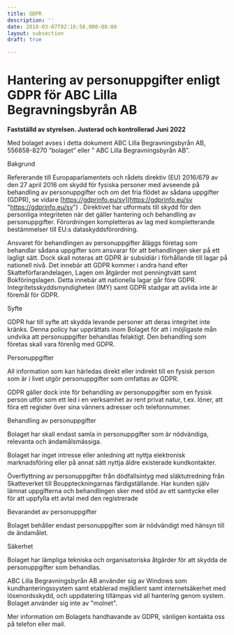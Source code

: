 ```yaml
---
title: GDPR
description: ''
date: 2018-03-07T02:16:58.000-08:00
layout: subsection
draft: true

---
```

# **Hantering av personuppgifter enligt GDPR för ABC Lilla Begravningsbyrån AB**

**Fastställd av styrelsen. Justerad och kontrollerad Juni 2022**

Med bolaget avses i detta dokument ABC Lilla Begravningsbyrån AB, 556858-8270 ”bolaget” eller ” ABC Lilla Begravningsbyrån AB”.

Bakgrund 

Refererande till Europaparlamentets och rådets direktiv (EU) 2016/679 av den 27 april 2016 om skydd för fysiska personer med avseende på behandling av personuppgifter och om det fria flödet av sådana uppgifter (GDPR), se vidare [https://gdprinfo.eu/sv](https://gdprinfo.eu/sv "https://gdprinfo.eu/sv") . Direktivet har utformats till skydd för den personliga integriteten när det gäller hantering och behandling av personuppgifter. Förordningen kompletteras av lag med kompletterande bestämmelser till EU:s dataskyddsförordning.

Ansvaret för behandlingen av personuppgifter åläggs företag som behandlar sådana uppgifter som ansvarar för att behandlingen sker på ett lagligt sätt. Dock skall noteras att GDPR är subsidiär i förhållande till lagar på nationell nivå. Det innebär att GDPR kommer i andra hand efter Skatteförfarandelagen, Lagen om åtgärder mot penningtvätt samt Bokföringslagen. Detta innebär att nationella lagar går före GDPR. Integritetsskyddsmyndigheten (IMY) samt GDPR stadgar att avlida inte är föremål för GDPR.

Syfte

GDPR har till syfte att skydda levande personer att deras integritet inte kränks. Denna policy har upprättats inom Bolaget för att i möjligaste mån undvika att personuppgifter behandlas felaktigt. Den behandling som företas skall vara förenlig med GDPR.

Personuppgifter

All information som kan härledas direkt eller indirekt till en fysisk person som är i livet utgör personuppgifter som omfattas av GDPR.

GDPR gäller dock inte för behandling av personuppgifter som en fysisk person utför som ett led i en verksamhet av rent privat natur, t.ex. löner, att föra ett register över sina vänners adresser och telefonnummer.

Behandling av personuppgifter

Bolaget har skall endast samla in personuppgifter som är nödvändiga, relevanta och ändamålsmässiga.

Bolaget har inget intresse eller anledning att nyttja elektronisk marknadsföring eller på annat sätt nyttja äldre existerade kundkontakter.

Överflyttning av personuppgifter från dödfallsintyg med släktutredning från Skatteverket till Bouppteckningarnas färdigställande. Har kunden själv lämnat uppgifterna och behandlingen sker med stöd av ett samtycke eller för att uppfylla ett avtal med den registrerade

Bevarandet av personuppgifter

Bolaget behåller endast personuppgifter som är nödvändigt med hänsyn till de ändamålet.

Säkerhet

Bolaget har lämpliga tekniska och organisatoriska åtgärder för att skydda de personuppgifter som behandlas.

ABC Lilla Begravningsbyrån AB använder sig av Windows som kundhanteringssystem samt etablerad mejlklient samt internetsäkerhet med lösenordsskydd, och uppdatering tillämpas vid all hantering genom system. Bolaget använder sig inte av "molnet".

Mer information om Bolagets handhavande av GDPR, vänligen kontakta oss på telefon eller mail.